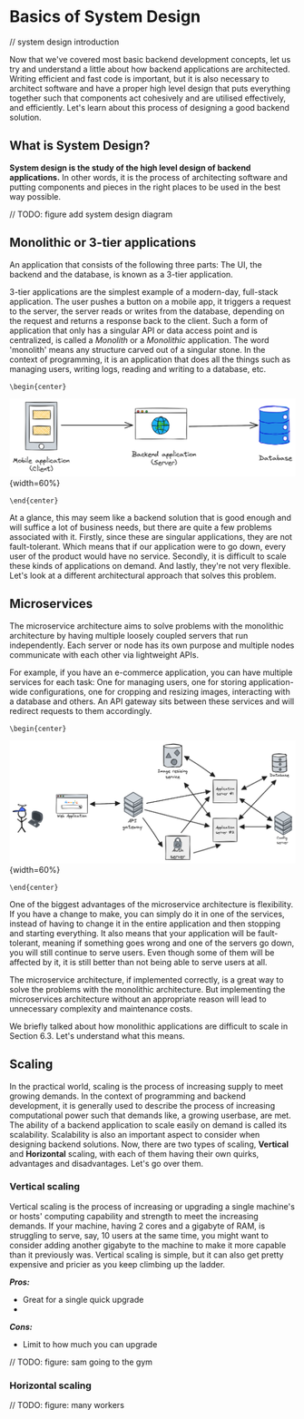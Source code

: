 # Basics of System Design

// system design introduction

Now that we've covered most basic backend development concepts, let us try and understand a little about how backend applications are architected. Writing efficient and fast code is important, but it is also necessary to architect software and have a proper high level design that puts everything together such that components act cohesively and are utilised effectively, and efficiently. Let's learn about this process of designing a good backend solution.

## What is System Design?
**System design is the study of the high level design of backend applications.** In other words, it is the process of architecting software and putting components and pieces in the right places to be used in the best way possible.

// TODO: figure add system design diagram

## Monolithic or 3-tier applications
An application that consists of the following three parts: The UI, the backend and the database, is known as a 3-tier application.

3-tier applications are the simplest example of a modern-day, full-stack application. The user pushes a button on a mobile app, it triggers a request to the server, the server reads or writes from the database, depending on the request and returns a response back to the client.
Such a form of application that only has a singular API or data access point and is centralized, is called a *Monolith* or a *Monolithic* application.
The word 'monolith' means any structure carved out of a singular stone. In the context of programming, it is an application that does all the things such as managing users, writing logs, reading and writing to a database, etc.

```{=latex}
\begin{center}
```
![3-tier application](src/book/images/7.1.png){width=60%}
```{=latex}
\end{center}
```

At a glance, this may seem like a backend solution that is good enough and will suffice a lot of business needs, but there are quite a few problems associated with it. Firstly, since these are singular applications, they are not fault-tolerant. Which means that if our application were to go down, every user of the product would have no service. Secondly, it is difficult to scale these kinds of applications on demand. And lastly, they're not very flexible. Let's look at a different architectural approach that solves this problem.

## Microservices
The microservice architecture aims to solve problems with the monolithic architecture by having multiple loosely coupled servers that run independently. Each server or node has its own purpose and multiple nodes communicate with each other via lightweight APIs.

For example, if you have an e-commerce application, you can have multiple services for each task: One for managing users, one for storing application-wide configurations, one for cropping and resizing images, interacting with a database and others. An API gateway sits between these services and will redirect requests to them accordingly.
```{=latex}
\begin{center}
```
![Microservice architecture](src/book/images/7.2.png){width=60%}
```{=latex}
\end{center}
```
One of the biggest advantages of the microservice architecture is flexibility. If you have a change to make, you can simply do it in one of the services, instead of having to change it in the entire application and then stopping and starting everything. It also means that your application will be fault-tolerant, meaning if something goes wrong and one of the servers go down, you will still continue to serve users. Even though some of them will be affected by it, it is still better than not being able to serve users at all.

The microservice architecture, if implemented correctly, is a great way to solve the problems with the monolithic architecture. But implementing the microservices architecture without an appropriate reason will lead to unnecessary complexity and maintenance costs.

We briefly talked about how monolithic applications are difficult to scale in Section 6.3. Let's understand what this means.

## Scaling
In the practical world, scaling is the process of increasing supply to meet growing demands.
In the context of programming and backend development, it is generally used to describe the process of increasing computational power such that demands like, a growing userbase, are met. The ability of a backend application to scale easily on demand is called its scalability. Scalability is also an important aspect to consider when designing backend solutions. Now, there are two types of scaling, **Vertical** and **Horizontal** scaling, with each of them having their own quirks, advantages and disadvantages. Let's go over them.

### Vertical scaling
Vertical scaling is the process of increasing or upgrading a single machine's or hosts' computing capability and strength to meet the increasing demands. If your machine, having 2 cores and a gigabyte of RAM, is struggling to serve, say, 10 users at the same time, you might want to consider adding another gigabyte to the machine to make it more capable than it previously was. Vertical scaling is simple, but it can also get pretty expensive and pricier as you keep climbing up the ladder.

***Pros:***

- Great for a single quick upgrade
- 

***Cons:***
- Limit to how much you can upgrade


// TODO: figure: sam going to the gym

### Horizontal scaling

// TODO: figure: many workers
